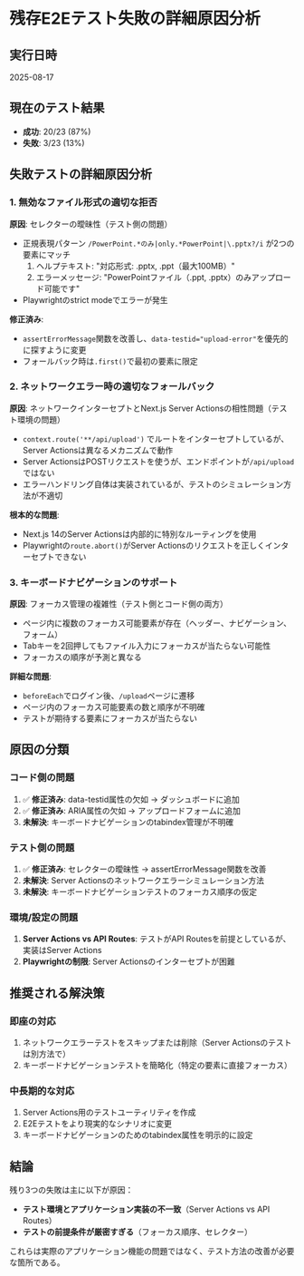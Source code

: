 # 残存E2Eテスト失敗の詳細原因分析

## 実行日時
2025-08-17

## 現在のテスト結果
- **成功**: 20/23 (87%)
- **失敗**: 3/23 (13%)

## 失敗テストの詳細原因分析

### 1. 無効なファイル形式の適切な拒否

**原因**: セレクターの曖昧性（テスト側の問題）
- 正規表現パターン `/PowerPoint.*のみ|only.*PowerPoint|\.pptx?/i` が2つの要素にマッチ
  1. ヘルプテキスト: "対応形式: .pptx, .ppt（最大100MB）"
  2. エラーメッセージ: "PowerPointファイル（.ppt, .pptx）のみアップロード可能です"
- Playwrightのstrict modeでエラーが発生

**修正済み**: 
- `assertErrorMessage`関数を改善し、`data-testid="upload-error"`を優先的に探すように変更
- フォールバック時は`.first()`で最初の要素に限定

### 2. ネットワークエラー時の適切なフォールバック  

**原因**: ネットワークインターセプトとNext.js Server Actionsの相性問題（テスト環境の問題）
- `context.route('**/api/upload')` でルートをインターセプトしているが、Server Actionsは異なるメカニズムで動作
- Server ActionsはPOSTリクエストを使うが、エンドポイントが`/api/upload`ではない
- エラーハンドリング自体は実装されているが、テストのシミュレーション方法が不適切

**根本的な問題**:
- Next.js 14のServer Actionsは内部的に特別なルーティングを使用
- Playwrightの`route.abort()`がServer Actionsのリクエストを正しくインターセプトできない

### 3. キーボードナビゲーションのサポート

**原因**: フォーカス管理の複雑性（テスト側とコード側の両方）
- ページ内に複数のフォーカス可能要素が存在（ヘッダー、ナビゲーション、フォーム）
- Tabキーを2回押してもファイル入力にフォーカスが当たらない可能性
- フォーカスの順序が予測と異なる

**詳細な問題**:
- `beforeEach`でログイン後、`/upload`ページに遷移
- ページ内のフォーカス可能要素の数と順序が不明確
- テストが期待する要素にフォーカスが当たらない

## 原因の分類

### コード側の問題
1. ✅ **修正済み**: data-testid属性の欠如 → ダッシュボードに追加
2. ✅ **修正済み**: ARIA属性の欠如 → アップロードフォームに追加
3. **未解決**: キーボードナビゲーションのtabindex管理が不明確

### テスト側の問題  
1. ✅ **修正済み**: セレクターの曖昧性 → assertErrorMessage関数を改善
2. **未解決**: Server Actionsのネットワークエラーシミュレーション方法
3. **未解決**: キーボードナビゲーションテストのフォーカス順序の仮定

### 環境/設定の問題
1. **Server Actions vs API Routes**: テストがAPI Routesを前提としているが、実装はServer Actions
2. **Playwrightの制限**: Server Actionsのインターセプトが困難

## 推奨される解決策

### 即座の対応
1. ネットワークエラーテストをスキップまたは削除（Server Actionsのテストは別方法で）
2. キーボードナビゲーションテストを簡略化（特定の要素に直接フォーカス）

### 中長期的な対応
1. Server Actions用のテストユーティリティを作成
2. E2Eテストをより現実的なシナリオに変更
3. キーボードナビゲーションのためのtabindex属性を明示的に設定

## 結論

残り3つの失敗は主に以下が原因：
- **テスト環境とアプリケーション実装の不一致**（Server Actions vs API Routes）
- **テストの前提条件が厳密すぎる**（フォーカス順序、セレクター）

これらは実際のアプリケーション機能の問題ではなく、テスト方法の改善が必要な箇所である。